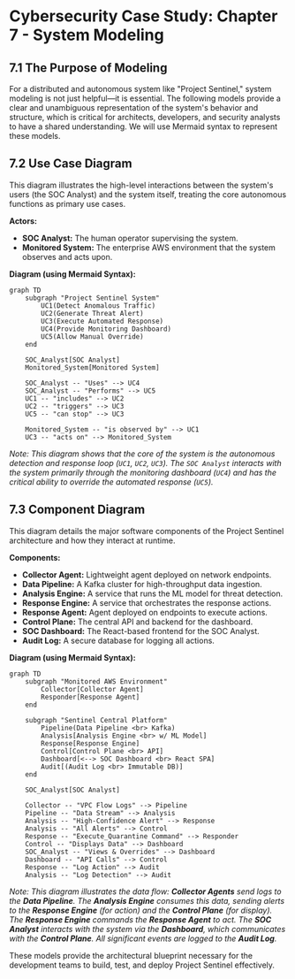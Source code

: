 # Cybersecurity Case Study: Chapter 7 - System Modeling

## 7.1 The Purpose of Modeling

For a distributed and autonomous system like "Project Sentinel," system modeling is not just helpful—it is essential. The following models provide a clear and unambiguous representation of the system's behavior and structure, which is critical for architects, developers, and security analysts to have a shared understanding. We will use Mermaid syntax to represent these models.

## 7.2 Use Case Diagram

This diagram illustrates the high-level interactions between the system's users (the SOC Analyst) and the system itself, treating the core autonomous functions as primary use cases.

**Actors:**
-   **SOC Analyst:** The human operator supervising the system.
-   **Monitored System:** The enterprise AWS environment that the system observes and acts upon.

**Diagram (using Mermaid Syntax):**

```mermaid
graph TD
    subgraph "Project Sentinel System"
        UC1(Detect Anomalous Traffic)
        UC2(Generate Threat Alert)
        UC3(Execute Automated Response)
        UC4(Provide Monitoring Dashboard)
        UC5(Allow Manual Override)
    end

    SOC_Analyst[SOC Analyst]
    Monitored_System[Monitored System]

    SOC_Analyst -- "Uses" --> UC4
    SOC_Analyst -- "Performs" --> UC5
    UC1 -- "includes" --> UC2
    UC2 -- "triggers" --> UC3
    UC5 -- "can stop" --> UC3

    Monitored_System -- "is observed by" --> UC1
    UC3 -- "acts on" --> Monitored_System
```
*Note: This diagram shows that the core of the system is the autonomous detection and response loop (`UC1`, `UC2`, `UC3`). The `SOC Analyst` interacts with the system primarily through the monitoring dashboard (`UC4`) and has the critical ability to override the automated response (`UC5`).*

## 7.3 Component Diagram

This diagram details the major software components of the Project Sentinel architecture and how they interact at runtime.

**Components:**
-   **Collector Agent:** Lightweight agent deployed on network endpoints.
-   **Data Pipeline:** A Kafka cluster for high-throughput data ingestion.
-   **Analysis Engine:** A service that runs the ML model for threat detection.
-   **Response Engine:** A service that orchestrates the response actions.
-   **Response Agent:** Agent deployed on endpoints to execute actions.
-   **Control Plane:** The central API and backend for the dashboard.
-   **SOC Dashboard:** The React-based frontend for the SOC Analyst.
-   **Audit Log:** A secure database for logging all actions.

**Diagram (using Mermaid Syntax):**

```mermaid
graph TD
    subgraph "Monitored AWS Environment"
        Collector[Collector Agent]
        Responder[Response Agent]
    end

    subgraph "Sentinel Central Platform"
        Pipeline(Data Pipeline <br> Kafka)
        Analysis[Analysis Engine <br> w/ ML Model]
        Response[Response Engine]
        Control[Control Plane <br> API]
        Dashboard[<--> SOC Dashboard <br> React SPA]
        Audit[(Audit Log <br> Immutable DB)]
    end

    SOC_Analyst[SOC Analyst]

    Collector -- "VPC Flow Logs" --> Pipeline
    Pipeline -- "Data Stream" --> Analysis
    Analysis -- "High-Confidence Alert" --> Response
    Analysis -- "All Alerts" --> Control
    Response -- "Execute_Quarantine Command" --> Responder
    Control -- "Displays Data" --> Dashboard
    SOC_Analyst -- "Views & Overrides" --> Dashboard
    Dashboard -- "API Calls" --> Control
    Response -- "Log Action" --> Audit
    Analysis -- "Log Detection" --> Audit
```
*Note: This diagram illustrates the data flow: **Collector Agents** send logs to the **Data Pipeline**. The **Analysis Engine** consumes this data, sending alerts to the **Response Engine** (for action) and the **Control Plane** (for display). The **Response Engine** commands the **Response Agent** to act. The **SOC Analyst** interacts with the system via the **Dashboard**, which communicates with the **Control Plane**. All significant events are logged to the **Audit Log**.*

These models provide the architectural blueprint necessary for the development teams to build, test, and deploy Project Sentinel effectively.
